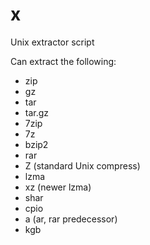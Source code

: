 # x
Unix extractor script

Can extract the following:
+ zip
+ gz
+ tar
+ tar.gz
+ 7zip
+ 7z
+ bzip2
+ rar
+ Z (standard Unix compress)
+ lzma
+ xz (newer lzma)
+ shar
+ cpio
+ a (ar, rar predecessor)
+ kgb
